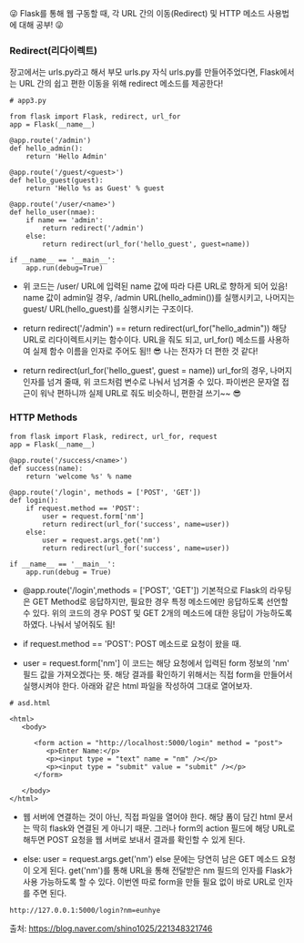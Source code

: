 😜 Flask를 통해 웹 구동할 때, 각 URL 간의 이동(Redirect) 및 HTTP 메소드 사용법에 대해 공부! 😜

### Redirect(리다이렉트)
장고에서는 urls.py라고 해서 부모 urls.py 자식 urls.py를 만들어주었다면, Flask에서는 URL 간의 쉽고 편한 이동을 위해 redirect 메소드를 제공한다!

```
# app3.py

from flask import Flask, redirect, url_for
app = Flask(__name__)

@app.route('/admin')
def hello_admin():
    return 'Hello Admin'

@app.route('/guest/<guest>')
def hello_guest(guest):
    return 'Hello %s as Guest' % guest

@app.route('/user/<name>')
def hello_user(nmae):
    if name == 'admin':
        return redirect('/admin')
    else:
        return redirect(url_for('hello_guest', guest=name))
        
if __name__ == '__main__':
    app.run(debug=True)
```
* 위 코드는 /user/<name> URL에 입력된 name 값에 따라 다른 URL로 향하게 되어 있음! name 값이 admin일 경우, /admin URL(hello_admin())를 실행시키고, 나머지는 guest/<guest> URL(hello_guest)를 실행시키는 구조이다.

* return redirect('/admin')  == return redirect(url_for("hello_admin"))
해당 URL로 리다이렉트시키는 함수이다. URL을 줘도 되고, url_for() 메소드를 사용하여 실제 함수 이름을 인자로 주어도 됨!! 😎 나는 전자가 더 편한 것 같다!

* return redirect(url_for('hello_guest', guest = name))
url_for의 경우, 나머지 인자를 넘겨 줄때, 위 코드처럼 변수로 나눠서 넘겨줄 수 있다. 파이썬은 문자열 접근이 워낙 편하니까 실제 URL로 줘도 비슷하니, 편한걸 쓰기~~ 😎

### HTTP Methods
```
from flask import Flask, redirect, url_for, request
app = Flask(__name__)

@app.route('/success/<name>')
def success(name):
    return 'welcome %s' % name

@app.route('/login', methods = ['POST', 'GET'])
def login():
    if request.method == 'POST':
        user = request.form['nm']
        return redirect(url_for('success', name=user))
    else:
        user = request.args.get('nm')
        return redirect(url_for('success', name=user))
        
if __name__ == '__main__':
    app.run(debug = True)
```
* @app.route('/login',methods = ['POST', 'GET'])
기본적으로 Flask의 라우팅은 GET Method로 응답하지만, 필요한 경우 특정 메소드에만 응답하도록 선언할 수 있다. 위의 코드의 경우 POST 및 GET 2개의 메소드에 대한 응답이 가능하도록 하였다.
나눠서 넣어줘도 됨!
  
* if request.method == 'POST':
POST 메소드로 요청이 왔을 때.

* user = request.form['nm']
이 코드는 해당 요청에서 입력된 form 정보의 'nm' 필드 값을 가져오겠다는 뜻. 해당 결과를 확인하기 위해서는 직접 form을 만들어서 실행시켜야 한다. 아래와 같은 html 파일을 작성하여 그대로 열어보자.
  
```
# asd.html
  
<html>
   <body>
      
      <form action = "http://localhost:5000/login" method = "post">
         <p>Enter Name:</p>
         <p><input type = "text" name = "nm" /></p>
         <p><input type = "submit" value = "submit" /></p>
      </form>
      
   </body>
</html>
```
* 웹 서버에 연결하는 것이 아닌, 직접 파일을 열어야 한다. 해당 폼이 담긴 html 문서는 딱히 flask와 연결된 게 아니기 때문. 그러나 form의 action 필드에 해당 URL로 해두면 POST 요청을 웹 서버로 보내서 결과를 확인할 수 있게 된다.

*  else:  user = request.args.get('nm')
else 문에는 당연히 남은 GET 메소드 요청이 오게 된다. get('nm')를 통해 URL을 통해 전달받은 nm 필드의 인자를 Flask가 사용 가능하도록 할 수 있다. 이번엔 따로 form을 만들 필요 없이 바로 URL로 인자를 주면 된다.
  
```
http://127.0.0.1:5000/login?nm=eunhye
```
  
출처: https://blog.naver.com/shino1025/221348321746
